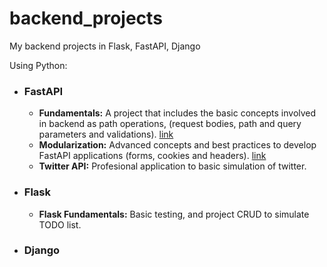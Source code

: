 # backend_projects
My backend projects in Flask, FastAPI, Django


Using Python:
- ### FastAPI
    - **Fundamentals:** A project that includes the basic concepts involved in backend as path operations, (request bodies, path and query parameters and validations). [link](./fastapi/fundamentals/main.py)
    - **Modularization:** Advanced concepts and best practices to develop FastAPI applications (forms, cookies and headers). [link](./fastapi/modularization/main.py)
    - **Twitter API:** Profesional application to basic simulation of twitter.

- ### Flask
    - **Flask Fundamentals:** Basic testing, and project CRUD to simulate TODO list.
- ### Django
